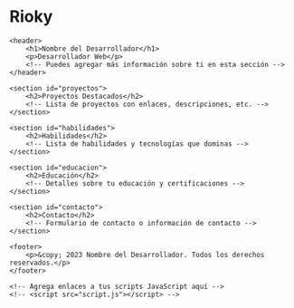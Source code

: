 # Rioky<!DOCTYPE html>
<html lang="es">
<head>
    <meta charset="UTF-8">
    <meta name="viewport" content="width=device-width, initial-scale=1.0">
    <title>Nombre del Desarrollador - Portafolio</title>
    <!-- Agrega enlaces a tus estilos CSS aquí -->
    <!-- <link rel="stylesheet" href="estilos.css"> -->
</head>
<body>

    <header>
        <h1>Nombre del Desarrollador</h1>
        <p>Desarrollador Web</p>
        <!-- Puedes agregar más información sobre ti en esta sección -->
    </header>

    <section id="proyectos">
        <h2>Proyectos Destacados</h2>
        <!-- Lista de proyectos con enlaces, descripciones, etc. -->
    </section>

    <section id="habilidades">
        <h2>Habilidades</h2>
        <!-- Lista de habilidades y tecnologías que dominas -->
    </section>

    <section id="educacion">
        <h2>Educación</h2>
        <!-- Detalles sobre tu educación y certificaciones -->
    </section>

    <section id="contacto">
        <h2>Contacto</h2>
        <!-- Formulario de contacto o información de contacto -->
    </section>

    <footer>
        <p>&copy; 2023 Nombre del Desarrollador. Todos los derechos reservados.</p>
    </footer>

    <!-- Agrega enlaces a tus scripts JavaScript aquí -->
    <!-- <script src="script.js"></script> -->

</body>
</html>
